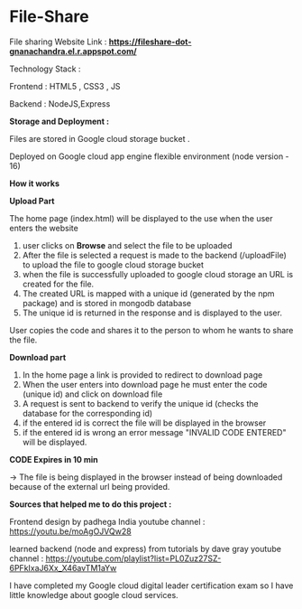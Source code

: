 # File-Share
File sharing
Website Link : **https://fileshare-dot-gnanachandra.el.r.appspot.com/**

Technology Stack :

Frontend : HTML5 , CSS3 , JS

Backend : NodeJS,Express

**Storage and Deployment :**

Files are stored in Google cloud storage bucket .

Deployed on Google cloud app engine flexible environment (node version - 16)

**How it works**

**Upload Part**

The home page (index.html) will be displayed to the use when the user enters the website
1. user clicks on **Browse** and select the file to be uploaded
2. After the file is selected a request is made to the backend (/uploadFile) to upload the file to google cloud storage bucket
3. when the file is successfully uploaded to google cloud storage an URL is created for the file.
4. The created URL is mapped with a unique id (generated by the npm package) and is stored in mongodb database
5. The unique id is returned in the response and is displayed to the user.

User copies the code and shares it to the person to whom he wants to share the file.

**Download part**
1. In the home page a link is provided to redirect to download page
2. When the user enters into download page he must enter the code (unique id) and click on download file
3. A request is sent to backend to verify the unique id (checks the database for the corresponding id)
4. if the entered id is correct the file will be displayed in the browser
5. if the entered id is wrong an error message "INVALID CODE ENTERED" will be displayed.


**CODE Expires in 10 min**



-> The file is being displayed in the browser instead of being downloaded because of the external url being provided.

**Sources that helped me to do this project :**

Frontend design by padhega India youtube channel : https://youtu.be/moAgOJVQw28

learned backend  (node and express) from tutorials by dave gray youtube channel : https://youtube.com/playlist?list=PL0Zuz27SZ-6PFkIxaJ6Xx_X46avTM1aYw

I have completed my Google cloud digital leader certification exam so I have little knowledge about google cloud services.
